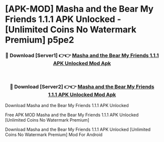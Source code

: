 # [APK-MOD] Masha and the Bear  My Friends 1.1.1 APK Unlocked - [Unlimited Coins No Watermark Premium] p5pe2



<div align="center">
<h3>🔴 Download [Server1] 👉👉 <a href="https://momento.my/?title=Masha_and_the_Bear__My_Friends_1.1.1_APK_Unlocked">Masha and the Bear  My Friends 1.1.1 APK Unlocked Mod Apk</a></h3><br>

<h3>🔴 Download [Server2] 👉👉 <a href="https://momento.my/?title=Masha_and_the_Bear__My_Friends_1.1.1_APK_Unlocked">Masha and the Bear  My Friends 1.1.1 APK Unlocked Mod Apk</a></h3>
</div>



Download Masha and the Bear  My Friends 1.1.1 APK Unlocked 

Free APK MOD Masha and the Bear  My Friends 1.1.1 APK Unlocked [Unlimited Coins No Watermark Premium]

Download Masha and the Bear  My Friends 1.1.1 APK Unlocked [Unlimited Coins No Watermark Premium] Mod For Android
